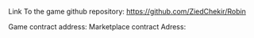 Link To the game github repository: https://github.com/ZiedChekir/Robin

Game contract address:
Marketplace contract  Adress:


